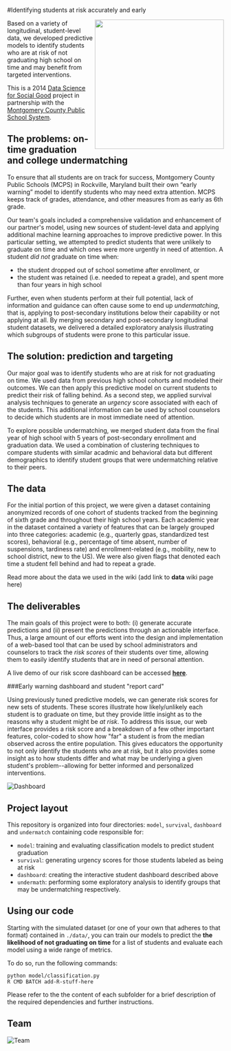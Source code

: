 #Identifying students at risk accurately and early

<a href="http://www.montgomeryschoolsmd.org/"><img src="http://dssg.uchicago.edu/img/partners/mcps.png" width="300" align="right"></a>

Based on a variety of longitudinal, student-level data, we developed predictive models to identify students who are at risk of not graduating high school on time and may benefit from targeted interventions.

This is a 2014 [Data Science for Social Good](http://www.dssg.io) project in partnership with the [Montgomery County Public School System](http://www.montgomeryschoolsmd.org/).

## The problems: on-time graduation and college undermatching

To ensure that all students are on track for success, Montgomery County Public Schools (MCPS) in Rockville, Maryland built their own “early warning” model to identify students who may need extra attention.  MCPS keeps track of grades, attendance, and other measures from as early as 6th grade.

Our team's goals included a comprehensive validation and enhancement of our partner's model, using new sources of student-level data and applying additional machine learning approaches to improve predictive power. In this particular setting, we attempted to predict students that were unlikely to graduate on time and which ones were more urgently in need of attention. A student _did not_ graduate on time when:
* the student dropped out of school sometime after enrollment, or
* the student was retained (i.e. needed to repeat a grade), and spent more than four years in high school

Further, even when students perform at their full potential, lack of information and guidance can often cause some to end up _undermatching_, that is, applying to post-secondary institutions below their capability or not applying at all. By merging secondary and post-secondary longitudinal student datasets, we delivered a detailed exploratory analysis illustrating which subgroups of students were prone to this particular issue. 



## The solution: prediction and targeting

Our major goal was to identify students who are at risk for not graduating on time. We used data from previous high school cohorts and modeled their outcomes. We can then apply this predictive model on current students to predict their risk of falling behind. As a second step, we applied survival analysis techniques to generate an *urgency* score associated with each of the students. This additional information can be used by school counselors to decide which students are in most immediate need of attention.

To explore possible undermatching, we merged student data from the final year of high school with 5 years of post-secondary enrollment and graduation data. We used a combination of clustering techniques to compare students with similar acadmic and behavioral data but different demographics to identify student groups that were undermatching relative to their peers.


## The data

For the initial portion of this project, we were given a dataset containing anonymized records of one cohort of students tracked from the beginning of sixth grade and throughout their high school years. Each academic year in the dataset contained a variety of features that can be largely grouped into three categories: academic (e.g., quarterly gpas, standardized test scores), behavioral (e.g., percentage of time absent, number of suspensions, tardiness rate) and enrollment-related (e.g., mobility, new to school district, new to the US). We were also given flags that denoted each time a student fell behind and had to repeat a grade.

Read more about the data we used in the wiki (add link to **data** wiki page here)

## The deliverables

The main goals of this project were to both: (i) generate accurate predictions and (ii) present the predictions through an actionable interface. Thus, a large amount of our efforts went into the design and implementation of a web-based tool that can be used by school administrators and counselors to track the *risk scores* of their students over time, allowing them to easily identify students that are in need of personal attention. 

A live demo of our risk score dashboard can be accessed [**here**](http://d-miller.shinyapps.io/RiskVizDemo/).

###Early warning dashboard and student "report card"

Using previously tuned predictive models, we can generate risk scores for new sets of students. These scores illustrate how likely/unlikely each student is to graduate on time, but they provide little insight as to the reasons why a student might be *at risk*. To address this issue, our web interface provides a risk score and a breakdown of a few other important features, color-coded to show how "far" a student is from the median observed across the entire population. This gives educators the opportunity to not only identify the students who are at risk, but it also provides some insight as to how students differ and what may be underlying a given student's problem--allowing for better informed and personalized interventions. 

![Dashboard](http://i.imgur.com/050QiW1.png)

## Project layout

This repository is organized into four directories: `model`, `survival`, `dashboard` and `undermatch` containing code responsible for:
* `model`: training and evaluating classification models to predict student graduation 
* `survival`: generating urgency scores for those students labeled as being at risk
* `dashboard`: creating the interactive student dashboard described above
* `undermath`: performing some exploratory analysis to identify groups that may be undermatching respectively.

## Using our code
Starting with the simulated dataset (or one of your own that adheres to that format) contained in `./data/`, you can train our models to predict the **the likelihood of not graduating on time** for a list of students and evaluate each model using a wide range of metrics.

To do so, run the following commands:

```
python model/classification.py
R CMD BATCH add-R-stuff-here
```

Please refer to the the content of each subfolder for a brief description of the required dependencies and further instructions.


## Team
![Team](http://i.imgur.com/xnpv0u7.png)
